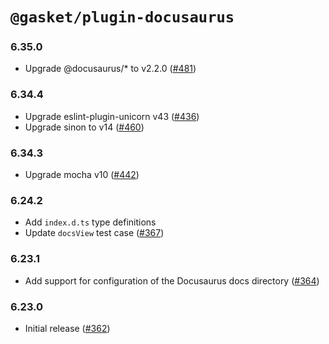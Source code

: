 # `@gasket/plugin-docusaurus`

### 6.35.0

- Upgrade @docusaurus/* to v2.2.0 ([#481])

### 6.34.4

- Upgrade eslint-plugin-unicorn v43 ([#436])
- Upgrade sinon to v14 ([#460])

### 6.34.3

- Upgrade mocha v10 ([#442])

### 6.24.2

- Add `index.d.ts` type definitions
- Update `docsView` test case ([#367])

### 6.23.1

- Add support for configuration of the Docusaurus docs directory ([#364])
### 6.23.0

- Initial release ([#362])

<!-- Links -->

[#362]: https://github.com/godaddy/gasket/pull/362
[#364]: https://github.com/godaddy/gasket/pull/364
[#367]: https://github.com/godaddy/gasket/pull/367
[#436]: https://github.com/godaddy/gasket/pull/436
[#442]: https://github.com/godaddy/gasket/pull/442
[#460]: https://github.com/godaddy/gasket/pull/460
[#481]: https://github.com/godaddy/gasket/pull/481

